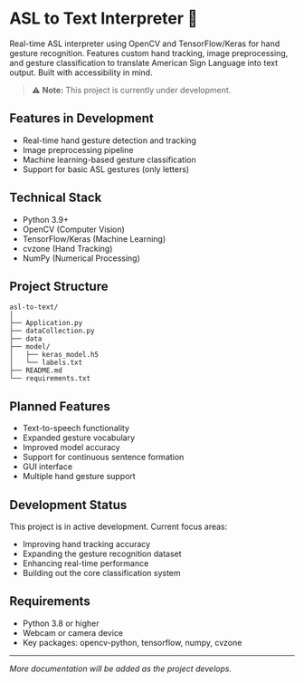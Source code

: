 # ASL to Text Interpreter 🤟

Real-time ASL interpreter using OpenCV and TensorFlow/Keras for hand gesture recognition. Features custom hand tracking, image preprocessing, and gesture classification to translate American Sign Language into text output. Built with accessibility in mind.

> ⚠️ **Note:** This project is currently under development.

## Features in Development

- Real-time hand gesture detection and tracking
- Image preprocessing pipeline
- Machine learning-based gesture classification
- Support for basic ASL gestures (only letters)

## Technical Stack

- Python 3.9+
- OpenCV (Computer Vision)
- TensorFlow/Keras (Machine Learning)
- cvzone (Hand Tracking)
- NumPy (Numerical Processing)

## Project Structure

```
asl-to-text/
│
├── Application.py 
├── dataCollection.py
├── data
├── model/             
│   ├── keras_model.h5  
│   └── labels.txt     
├── README.md
└── requirements.txt     
```

## Planned Features

- Text-to-speech functionality
- Expanded gesture vocabulary
- Improved model accuracy
- Support for continuous sentence formation
- GUI interface
- Multiple hand gesture support

## Development Status

This project is in active development. Current focus areas:
- Improving hand tracking accuracy
- Expanding the gesture recognition dataset
- Enhancing real-time performance
- Building out the core classification system

## Requirements

- Python 3.8 or higher
- Webcam or camera device
- Key packages: opencv-python, tensorflow, numpy, cvzone

---
*More documentation will be added as the project develops.*